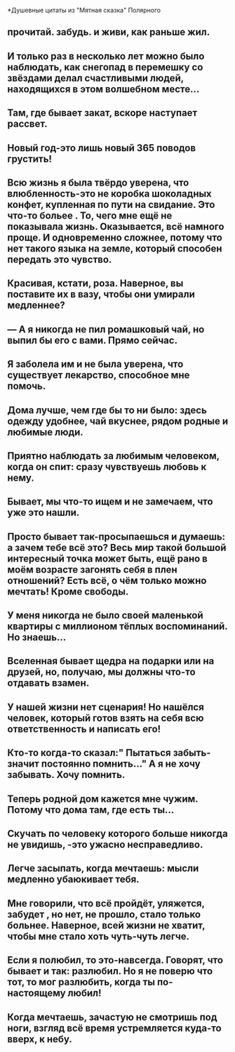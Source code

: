 *Душевные цитаты из "Мятная сказка" Полярного 


## прочитай. забудь. и живи, как раньше жил.

## И только раз в несколько лет можно было наблюдать, как снегопад в перемешку со звёздами делал счастливыми людей, находящихся в этом волшебном месте...

## Там, где бывает закат, вскоре наступает рассвет.

## Новый год-это лишь новый 365 поводов грустить!

## Всю жизнь я была твёрдо уверена, что влюбленность-это не коробка шоколадных конфет, купленная по пути на свидание. Это что-то больее . То, чего мне ещё не показывала жизнь. Оказывается, всё намного проще. И одновременно сложнее, потому что нет такого языка на земле, который способен передать это чувство.

## Красивая, кстати, роза. Наверное, вы поставите их в вазу, чтобы они умирали медленнее?

## — А я никогда не пил ромашковый чай, но выпил бы его с вами. Прямо сейчас.

## Я заболела им и не была уверена, что существует лекарство, способное мне помочь.

## Дома лучше, чем где бы то ни было: здесь одежду удобнее, чай вкуснее, рядом родные и любимые люди.

## Приятно наблюдать за любимым человеком, когда он спит: сразу чувствуешь любовь к нему.

## Бывает, мы что-то ищем и не замечаем, что уже это нашли.

## Просто бывает так-просыпаешься и думаешь: а зачем тебе всё это? Весь мир такой большой интересный точка может быть, ещё рано в моём возрасте загонять себя в плен отношений? Есть всё, о чём только можно мечтать! Кроме свободы.

## У меня никогда не было своей маленькой квартиры с миллионом тёплых воспоминаний. Но знаешь...

## Вселенная бывает щедра на подарки или на друзей, но, получаю, мы должны что-то отдавать взамен.

## У нашей жизни нет сценария! Но нашёлся человек, который готов взять на себя всю ответственность и написать его!

## Кто-то когда-то сказал:" Пытаться забыть-значит постоянно помнить..." А я не хочу забывать. Хочу помнить.

## Теперь родной дом кажется мне чужим. Потому что дома там, где есть ты...

## Скучать по человеку которого больше никогда не увидишь, -это ужасно несправедливо.

## Легче засыпать, когда мечтаешь: мысли медленно убаюкивает тебя.

## Мне говорили, что всё пройдёт, уляжется, забудет , но нет, не прошло, стало только больнее. Наверное, всей жизни не хватит, чтобы мне стало хоть чуть-чуть легче.

## Если я полюбил, то это-навсегда. Говорят, что бывает и так: разлюбил. Но я не поверю что тот, то мог разлюбить, когда ты по-настоящему любил!

## Когда мечтаешь, зачастую не смотришь под ноги, взгляд всё время устремляется куда-то вверх, к небу.
